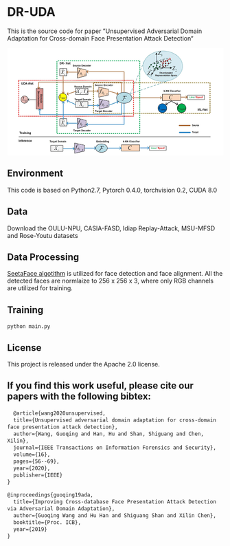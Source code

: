 # DR-UDA
This is the source code for paper ”Unsupervised Adversarial Domain Adaptation for Cross-domain Face Presentation Attack Detection“

<img src="./overview.png" width = "600px" height = "250px" align=center />

## Environment

This code is based on Python2.7, Pytorch 0.4.0, torchvision 0.2, CUDA 8.0

## Data


Download the OULU-NPU, CASIA-FASD, Idiap Replay-Attack, MSU-MFSD and Rose-Youtu datasets

## Data Processing 
[SeetaFace algotithm](https://github.com/seetaface/SeetaFaceEngine) is utilized for face detection and face alignment. All the detected faces are normlaize to 256 x 256 x 3, where only RGB channels are utilized for training.

## Training
```
python main.py
```

## License
This project is released under the Apache 2.0 license.

## If you find this work useful, please cite our papers with the following bibtex:
```
  @article{wang2020unsupervised,
  title={Unsupervised adversarial domain adaptation for cross-domain face presentation attack detection},
  author={Wang, Guoqing and Han, Hu and Shan, Shiguang and Chen, Xilin},
  journal={IEEE Transactions on Information Forensics and Security},
  volume={16},
  pages={56--69},
  year={2020},
  publisher={IEEE}
}
```
```
@inproceedings{guoqing19ada,
  title={Improving Cross-database Face Presentation Attack Detection via Adversarial Domain Adaptation},
  author={Guoqing Wang and Hu Han and Shiguang Shan and Xilin Chen},
  booktitle={Proc. ICB},
  year={2019}
}
```
